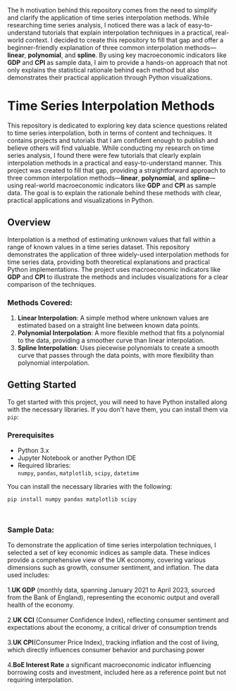 The h motivation behind this repository comes from the need to simplify and clarify the application of time series interpolation methods. While researching time series analysis, I noticed there was a lack of easy-to-understand tutorials that explain interpolation techniques in a practical, real-world context. I decided to create this repository to fill that gap and offer a beginner-friendly explanation of three common interpolation methods—**linear**, **polynomial**, and **spline**. By using key macroeconomic indicators like **GDP** and **CPI** as sample data, I aim to provide a hands-on approach that not only explains the statistical rationale behind each method but also demonstrates their practical application through Python visualizations.

# Time Series Interpolation Methods

This repository is dedicated to exploring key data science questions related to time series interpolation, both in terms of content and techniques. It contains projects and tutorials that I am confident enough to publish and believe others will find valuable. While conducting my research on time series analysis, I found there were few tutorials that clearly explain interpolation methods in a practical and easy-to-understand manner. This project was created to fill that gap, providing a straightforward approach to three common interpolation methods—**linear**, **polynomial**, and **spline**—using real-world macroeconomic indicators like **GDP** and **CPI** as sample data. The goal is to explain the rationale behind these methods with clear, practical applications and visualizations in Python.
  
## Overview

Interpolation is a method of estimating unknown values that fall within a range of known values in a time series dataset. This repository demonstrates the application of three widely-used interpolation methods for time series data, providing both theoretical explanations and practical Python implementations. The project uses macroeconomic indicators like **GDP** and **CPI** to illustrate the methods and includes visualizations for a clear comparison of the techniques.

### Methods Covered:
1. **Linear Interpolation**: A simple method where unknown values are estimated based on a straight line between known data points.
2. **Polynomial Interpolation**: A more flexible method that fits a polynomial to the data, providing a smoother curve than linear interpolation.
3. **Spline Interpolation**: Uses piecewise polynomials to create a smooth curve that passes through the data points, with more flexibility than polynomial interpolation.

## Getting Started

To get started with this project, you will need to have Python installed along with the necessary libraries. If you don't have them, you can install them via `pip`:

### Prerequisites

- Python 3.x
- Jupyter Notebook or another Python IDE
- Required libraries:  
  `numpy`, `pandas`, `matplotlib`, `scipy`, `datetime`

You can install the necessary libraries with the following:

```bash
pip install numpy pandas matplotlib scipy




```

### Sample Data: 
To demonstrate the application of time series interpolation techniques, I selected a set of key economic indices as sample data. These indices provide a comprehensive view of the UK economy, covering various dimensions such as growth, consumer sentiment, and inflation. The data used includes:<br /><br />
1.**UK GDP** (monthly data, spanning January 2021 to April 2023, sourced from the Bank of England), representing the economic output and overall health of the economy.<br /><br />
2.**UK CCI** (Consumer Confidence Index), reflecting consumer sentiment and expectations about the economy, a critical driver of consumption trends <br /><br />
3.**UK CPI**(Consumer Price Index), tracking inflation and the cost of living, which directly influences consumer behavior and purchasing power <br /><br />
4.**BoE Interest Rate** a significant macroeconomic indicator influencing borrowing costs and investment, included here as a reference point but not requiring interpolation. <br /><br />
